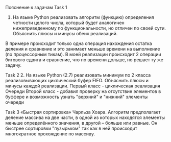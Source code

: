 Пояснение к задачам
Task 1
1. На языке Python реализовать алгоритм (функцию) определения четности целого числа, 
который будет аналогичен нижеприведенному по функциональности, но отличен по своей сути. Объяснить плюсы и минусы обеих реализаций.

В примере происходит только одна операция нахождения остатка деления и сравнение и это занимает меньше времени на выполнение (по процессорным тикам). 
В моей реализации происходит 2 операции битового сдвига и сравнение, что по времени дольше, но решает ту же задачу.

Task 2
2. На языке Python (2.7) реализовать минимум по 2 класса реализовывающих циклический буфер FIFO. Объяснить плюсы и минусы каждой реализации.
Первый класс - циклическая реализация Очереди
Второй класс - добавил проверку на отсутствие элементов в буффере
и возможность узнать "верхний" и "нижний" элементы очереди

Task 3
«Быстрая сортировка» Чарльза Хоара. Алгоритм предполагает деление массива на две части, в одной из которых находятся элементы меньше определённого значения,
в другой – больше или равные. Он быстрее сортировки "пузырьком" так как в ней происходит многократное прохождение по массиву.
